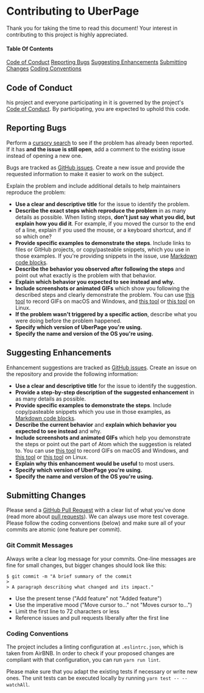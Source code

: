 # Contributing to UberPage
Thank you for taking the time to read this document! Your interest in contributing to this project is highly appreciated.

#### Table Of Contents
[Code of Conduct](#code-of-conduct)
[Reporting Bugs](#reporting-bugs)
[Suggesting Enhancements](#suggesting-enhancements)
[Submitting Changes](#submitting-changes)
[Coding Conventions](#coding-conventions)

## Code of Conduct
his project and everyone participating in it is governed by the project's [Code of Conduct](CODE_OF_CONDUCT.md). By participating, you are expected to uphold this code.

## Reporting Bugs
Perform a [cursory search](https://github.com/search?l=&q=is%3Aissue+repo%3AStegSchreck%2Fuberpage&type=Issues) to see if the problem has already been reported. If it has **and the issue is still open**, add a comment to the existing issue instead of opening a new one.

Bugs are tracked as [GitHub issues](https://github.com/StegSchreck/uberpage/issues). Create a new issue and provide the requested information to make it easier to work on the subject.

Explain the problem and include additional details to help maintainers reproduce the problem:

* **Use a clear and descriptive title** for the issue to identify the problem.
* **Describe the exact steps which reproduce the problem** in as many details as possible. When listing steps, **don't just say what you did, but explain how you did it**. For example, if you moved the cursor to the end of a line, explain if you used the mouse, or a keyboard shortcut, and if so which one?
* **Provide specific examples to demonstrate the steps**. Include links to files or GitHub projects, or copy/pasteable snippets, which you use in those examples. If you're providing snippets in the issue, use [Markdown code blocks](https://help.github.com/articles/markdown-basics/#multiple-lines).
* **Describe the behavior you observed after following the steps** and point out what exactly is the problem with that behavior.
* **Explain which behavior you expected to see instead and why.**
* **Include screenshots or animated GIFs** which show you following the described steps and clearly demonstrate the problem. You can use [this tool](https://www.cockos.com/licecap/) to record GIFs on macOS and Windows, and [this tool](https://github.com/colinkeenan/silentcast) or [this tool](https://github.com/GNOME/byzanz) on Linux.
* **If the problem wasn't triggered by a specific action**, describe what you were doing before the problem happened.
* **Specify which version of UberPage you're using.** 
* **Specify the name and version of the OS you're using.**

## Suggesting Enhancements
Enhancement suggestions are tracked as [GitHub issues](https://github.com/StegSchreck/uberpage/issues). Create an issue on the repository and provide the following information:

* **Use a clear and descriptive title** for the issue to identify the suggestion.
* **Provide a step-by-step description of the suggested enhancement** in as many details as possible.
* **Provide specific examples to demonstrate the steps**. Include copy/pasteable snippets which you use in those examples, as [Markdown code blocks](https://help.github.com/articles/markdown-basics/#multiple-lines).
* **Describe the current behavior** and **explain which behavior you expected to see instead** and why.
* **Include screenshots and animated GIFs** which help you demonstrate the steps or point out the part of Atom which the suggestion is related to. You can use [this tool](https://www.cockos.com/licecap/) to record GIFs on macOS and Windows, and [this tool](https://github.com/colinkeenan/silentcast) or [this tool](https://github.com/GNOME/byzanz) on Linux.
* **Explain why this enhancement would be useful** to most users.
* **Specify which version of UberPage you're using.** 
* **Specify the name and version of the OS you're using.**

## Submitting Changes
Please send a [GitHub Pull Request](https://github.com/StegSchreck/uberpage/pull/new/master) with a clear list of what you've done (read more about [pull requests](http://help.github.com/pull-requests/)). We can always use more test coverage. Please follow the coding conventions (below) and make sure all of your commits are atomic (one feature per commit).

### Git Commit Messages
Always write a clear log message for your commits. One-line messages are fine for small changes, but bigger changes should look like this:

    $ git commit -m "A brief summary of the commit
    > 
    > A paragraph describing what changed and its impact."

* Use the present tense ("Add feature" not "Added feature")
* Use the imperative mood ("Move cursor to..." not "Moves cursor to...")
* Limit the first line to 72 characters or less
* Reference issues and pull requests liberally after the first line

### Coding Conventions
The project includes a linting configuration at `.eslintrc.json`, which is taken from AirBNB. In order to check if your proposed changes are compliant with that configuration, you can run `yarn run lint`.

Please make sure that you adapt the existing tests if necessary or write new ones. The unit tests can be executed locally by running `yarn test -- --watchAll`.
